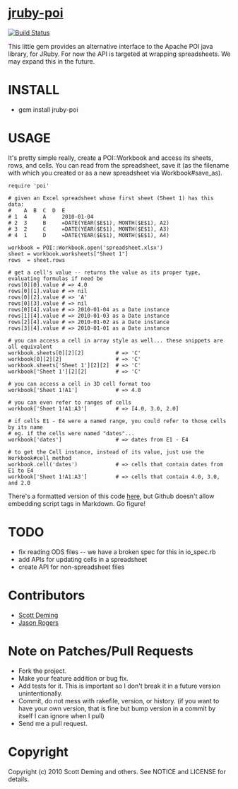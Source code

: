 [jruby-poi](http://github.com/kameeoze/jruby-poi)
=========

[![Build Status](https://secure.travis-ci.org/kameeoze/jruby-poi.png)](http://travis-ci.org/kameeoze/jruby-poi)

This little gem provides an alternative interface to the Apache POI java library, for JRuby. For now the API is targeted at wrapping spreadsheets. We may expand this in the future.

INSTALL
=======

* gem install jruby-poi

USAGE
=====
It's pretty simple really, create a POI::Workbook and access its sheets, rows, and cells. You can read from the spreadsheet, save it (as the filename with which you created or as a new spreadsheet via Workbook#save_as).

    require 'poi'

    # given an Excel spreadsheet whose first sheet (Sheet 1) has this data:
    #    A  B  C  D  E        
    # 1  4     A     2010-01-04
    # 2  3     B     =DATE(YEAR($E$1), MONTH($E$1), A2)
    # 3  2     C     =DATE(YEAR($E$1), MONTH($E$1), A3)
    # 4  1     D     =DATE(YEAR($E$1), MONTH($E$1), A4)

    workbook = POI::Workbook.open('spreadsheet.xlsx')
    sheet = workbook.worksheets["Sheet 1"]
    rows  = sheet.rows
  
    # get a cell's value -- returns the value as its proper type, evaluating formulas if need be
    rows[0][0].value # => 4.0
    rows[0][1].value # => nil
    rows[0][2].value # => 'A'
    rows[0][3].value # => nil
    rows[0][4].value # => 2010-01-04 as a Date instance
    rows[1][4].value # => 2010-01-03 as a Date instance
    rows[2][4].value # => 2010-01-02 as a Date instance
    rows[3][4].value # => 2010-01-01 as a Date instance
    
    # you can access a cell in array style as well... these snippets are all equivalent
    workbook.sheets[0][2][2]          # => 'C'
    workbook[0][2][2]                 # => 'C'
    workbook.sheets['Sheet 1'][2][2]  # => 'C'
    workbook['Sheet 1'][2][2]         # => 'C'

    # you can access a cell in 3D cell format too
    workbook['Sheet 1!A1']            # => 4.0

    # you can even refer to ranges of cells
    workbook['Sheet 1!A1:A3']         # => [4.0, 3.0, 2.0]

    # if cells E1 - E4 were a named range, you could refer to those cells by its name
    # eg. if the cells were named "dates"...
    workbook['dates']                 # => dates from E1 - E4

    # to get the Cell instance, instead of its value, just use the Workbook#cell method
    workbook.cell('dates')            # => cells that contain dates from E1 to E4
    workbook['Sheet 1!A1:A3']         # => cells that contain 4.0, 3.0, and 2.0

There's a formatted version of this code [here](http://gist.github.com/557607), but Github doesn't allow embedding script tags in Markdown. Go figure!

TODO
====
* fix reading ODS files -- we have a broken spec for this in io_spec.rb
* add APIs for updating cells in a spreadsheet
* create API for non-spreadsheet files

Contributors
============

* [Scott Deming](http://github.com/sdeming)
* [Jason Rogers](http://github.com/jacaetevha)

Note on Patches/Pull Requests
=============================
 
* Fork the project.
* Make your feature addition or bug fix.
* Add tests for it. This is important so I don't break it in a future version unintentionally.
* Commit, do not mess with rakefile, version, or history.
  (if you want to have your own version, that is fine but bump version in a commit by itself I can ignore when I pull)
* Send me a pull request. 

Copyright
=========

Copyright (c) 2010 Scott Deming and others.
See NOTICE and LICENSE for details.

